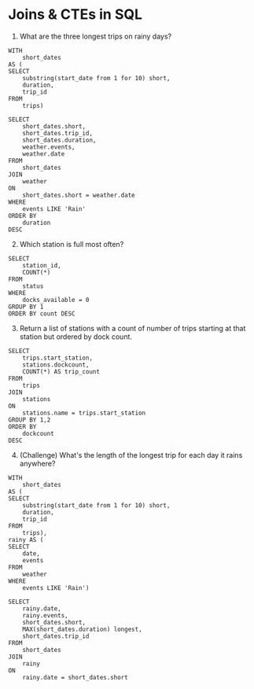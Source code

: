 # Joins & CTEs in SQL

1. What are the three longest trips on rainy days?

```
WITH
	short_dates
AS (
SELECT
	substring(start_date from 1 for 10) short,
	duration,
	trip_id
FROM
	trips)

SELECT
	short_dates.short,
	short_dates.trip_id,
	short_dates.duration,
	weather.events,
	weather.date
FROM
	short_dates
JOIN
	weather
ON
	short_dates.short = weather.date
WHERE
	events LIKE 'Rain'
ORDER BY
	duration
DESC
```
2. Which station is full most often?

```
SELECT
	station_id,
	COUNT(*)
FROM
	status
WHERE
	docks_available = 0
GROUP BY 1
ORDER BY count DESC
```
3. Return a list of stations with a count of number of trips starting at that station but ordered by dock count.

```
SELECT
	trips.start_station,
	stations.dockcount,
	COUNT(*) AS trip_count
FROM
	trips
JOIN
	stations
ON
	stations.name = trips.start_station
GROUP BY 1,2
ORDER BY
	dockcount
DESC
```

4. (Challenge) What's the length of the longest trip for each day it rains anywhere?
```
WITH
	short_dates
AS (
SELECT
	substring(start_date from 1 for 10) short,
	duration,
	trip_id
FROM
	trips),
rainy AS (
SELECT
	date,
	events
FROM
	weather
WHERE
	events LIKE 'Rain')

SELECT
	rainy.date,
	rainy.events,
	short_dates.short,
	MAX(short_dates.duration) longest,
	short_dates.trip_id
FROM
	short_dates
JOIN
	rainy
ON
	rainy.date = short_dates.short
	
```
